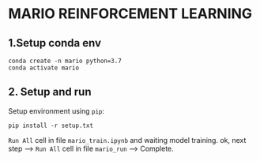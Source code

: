 # MARIO REINFORCEMENT LEARNING

## 1.Setup conda env
```
conda create -n mario python=3.7
conda activate mario
```
## 2. Setup and run
Setup environment using `pip`:
```
pip install -r setup.txt
```
`Run All` cell in file `mario_train.ipynb` and waiting model training.
ok, next step --> `Run All` cell in file `mario_run` --> Complete.

